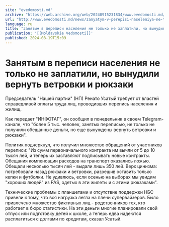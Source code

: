 ```yaml
---
site: "evedomosti.md"
archive: "https://web.archive.org/web/20240915231834/www.evedomosti.md/news/zanyatym-v-perepisi-naseleniya-ne-tolko-ne-zaplatili-no-vynu"
url: "http://www.evedomosti.md/news/zanyatym-v-perepisi-naseleniya-ne-tolko-ne-zaplatili-no-vynu"
language: ru
title: "Занятым в переписи населения не только не заплатили, но вынудили вернуть ветровки и рюкзаки"
publication: '[[Moldavskie Vedomosti]]'
published: 2024-08-19T15:09
---
```


# Занятым в переписи населения не только не заплатили, но вынудили вернуть ветровки и рюкзаки

Председатель "Нашей партии" (НП) Ренато Усатый требует от властей справедливой оплаты труда лиц, проводивших перепись населения и жилищ.

Как передает "ИНФОТАГ", он сообщил в понедельник в своем Telegram-канале, что "более 5 тыс. человек, занятых переписью, не только не получили обещанные деньги, но еще вынуждены вернуть ветровки и рюкзаки".

Политик подчеркнул, что получил множество обращений от участников переписи: "Из сумм первоначального контракта им вычли от 5 до 10 тысяч лей, и теперь их заставляют подписывать новые контракты. Обещания компенсации расходов на транспорт оказались ложью. Обещали несколько тысяч лей - выдали лишь 350 лей. Верх цинизма: потребовали назад рюкзаки и ветровки, разрешив оставить только кепки и футболки. Не удивлюсь, если осенью на выборах мы увидим "хороших людей" из PAS, одетых в эти жилеты и с этими рюкзаками".

Технические проблемы с планшетами и отсутствие поддержки НБС привели к тому, что вся нагрузка легла на плечи супервайзеров. Было привлечено множество фиктивных лиц - родственников тех, кто работает в бюро статистики. На эти деньги многие планировали свой отпуск или подготовку детей к школе, а теперь едва надеются расплатиться с долгами по кредитам, сказал Усатый.